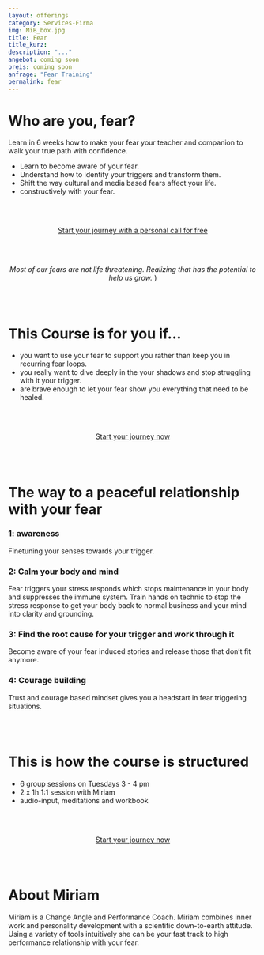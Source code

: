 ```yaml
---
layout: offerings
category: Services-Firma
img: MiB_box.jpg
title: Fear
title_kurz:
description: "..."
angebot: coming soon
preis: coming soon
anfrage: "Fear Training"
permalink: fear
---
```


# Who are you, fear?
Learn in 6 weeks how to make your fear your teacher and companion to walk your true path with confidence.
* Learn to become aware of your fear.
* Understand how to identify your triggers and transform them.
* Shift the way cultural and media based fears affect your life.
* constructively with your fear.

<br><br>
<center>
<!-- MeetFox static button start -->
<link href="https://app.meetfox.com/assets/styles/popup.css" rel="stylesheet" />
<script src="https://app.meetfox.com/assets/libs/popup.min.js" type="text/javascript"></script>
<a href="" class="btn btn-primary btn-xl text-uppercase js-scroll-trigger" onclick="MeetFox.initStaticButton({ url: 'https://meetfox.com/de/e/turtletrafo/borderless' });return false;">Start your journey with a personal call for free</a>
<!-- MeetFox static button end -->
</center>

<br><br>
<center><i>
Most of our fears are not life threatening. Realizing that has the potential to help us grow.
</i>)</center>

<br><br>
# This Course is for you if...
* you want to use your fear to support you rather than keep you in recurring fear loops.
* you really want to dive deeply in the your shadows and stop struggling with it your trigger.
* are brave enough to let your fear show you everything that need to be healed.

<br><br>
<center><a href="mailto:{{ site.email }}?subject=Fear Training" target="_blank" class="btn btn-primary text-uppercase">Start your journey now</a></center>

<br><br>
# The way to a peaceful relationship with your fear

### 1: awareness
Finetuning your senses towards your trigger.

### 2: Calm your body and mind
Fear triggers your stress responds which stops maintenance in your body and suppresses the immune system. Train hands on technic to stop the stress response to get your body back to normal business and your mind into clarity and grounding.

### 3: Find the root cause for your trigger and work through it
Become aware of your fear induced stories and release those that don’t fit anymore.

### 4: Courage building
Trust and courage based mindset gives you a headstart in fear triggering situations.

<br><br>
# This is how the course is structured
* 6 group sessions on Tuesdays 3 - 4 pm
* 2 x 1h 1:1 session with Miriam
* audio-input, meditations and workbook

<br><br>
<center><a href="mailto:{{ site.email }}?subject=Fear Training" target="_blank" class="btn btn-primary text-uppercase">Start your journey now</a></center>

<br><br>
# About Miriam
Miriam is a Change Angle and Performance Coach. Miriam combines inner work and personality development with a scientific down-to-earth attitude. Using a variety of tools intuitively
she can be your fast track to high performance relationship with your fear.
